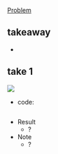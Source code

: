 [Problem](https://leetcode.com/problems/URL_PLACEHOLDER/)

## takeaway
- 

## take 1
![](img-1.jpg)
- code:
```python

```
- Result
    - ?
- Note
    - ?

